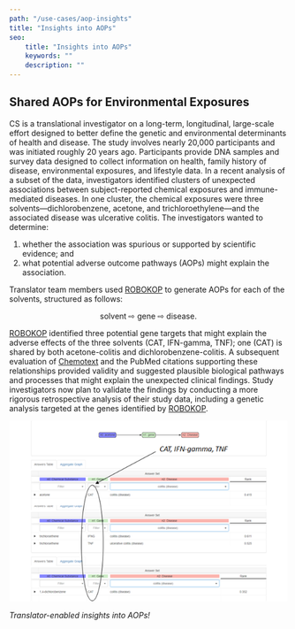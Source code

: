 ```yaml
---
path: "/use-cases/aop-insights"
title: "Insights into AOPs"
seo:
    title: "Insights into AOPs"
    keywords: ""
    description: ""
---
```


## Shared AOPs for Environmental Exposures<a name="shared-aops-for-environmental-exposures"></a>

CS is a translational investigator on a long-term, longitudinal, large-scale effort designed to better define the genetic and environmental determinants of health and disease. The study involves nearly 20,000 participants and was initiated roughly 20 years ago. Participants provide DNA samples and survey data designed to collect information on health, family history of disease, environmental exposures, and lifestyle data. In a recent analysis of a subset of the data, investigators identified clusters of unexpected associations between subject-reported chemical exposures and immune-mediated diseases. In one cluster, the chemical exposures were three solvents&mdash;dichlorobenzene, acetone, and trichloroethylene&mdash;and the associated disease was ulcerative colitis. The investigators wanted to determine:

1. whether the association was spurious or supported by scientific evidence; and
2. what potential adverse outcome pathways (AOPs) might explain the association.

Translator team members used [ROBOKOP](/apps/robokop) to generate AOPs for each of the solvents, structured as follows:

<p style="text-align: center;">solvent ⇨ gene ⇨ disease.</p>

[ROBOKOP](/apps/robokop) identified three potential gene targets that might explain the adverse effects of the three solvents (CAT, IFN-gamma, TNF); one (CAT) is shared by both acetone-colitis and dichlorobenzene-colitis. A subsequent evaluation of [Chemotext](http://chemotext.mml.unc.edu/) and the PubMed citations supporting these relationships provided validity and suggested plausible biological pathways and processes that might explain the unexpected clinical findings. Study investigators now plan to validate the findings by conducting a more rigorous retrospective analysis of their study data, including a genetic analysis targeted at the genes identified by [ROBOKOP](/apps/robokop).

![Blurry screenshot depicting ROBOKOP-identified gene targets to explain solvent adverse reactions](cat-ifn-gamma-tnf.png)

_Translator-enabled insights into AOPs!_